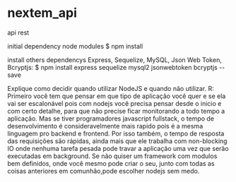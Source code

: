 # nextem_api
api rest 

initial dependency
node modules
$ npm install 

install others dependencys 
Express, Sequelize, MySQL, Json Web Token, Bcryptjs:
$ npm install express sequelize mysql2 jsonwebtoken bcryptjs --save


Explique como decidir quando utilizar NodeJS e quando não utilizar.
R:
	Primeiro você tem que pensar em que tipo de aplicação você quer e se ela vai ser escalonável pois com nodejs você precisa pensar desde o inicio e com certo detalhe, para que não precise ficar monitorando a todo tempo a aplicação. Mas se tiver programadores javascript fullstack, o tempo de desenvolvimento é consideravelmente mais rapido pois é a mesma linguagem pro backend e frontend. Por isso também, o tempo de resposta das requisições são rápidas, ainda mais que ele trabalha com non-blocking IO onde nenhuma tarefa pesada pode travar a aplicação uma vez que serão executadas em background. 
Se não quiser um framework com modulos bem definidos, onde você mesmo pode criar o seu, junto com todas as coisas anteriores em
comunhão,pode escolher nodejs sem medo.
